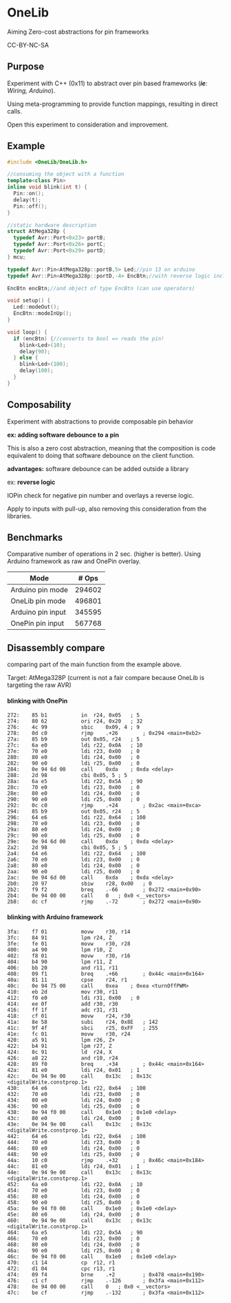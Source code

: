 # OneLib

Aiming Zero-cost abstractions for pin frameworks

CC-BY-NC-SA

## Purpose
Experiment with C++ (0x11) to abstract over pin based frameworks (_**ie**: Wiring, Arduino_).

Using meta-programming to provide function mappings, resulting in direct calls.

Open this experiment to consideration and improvement.

## Example

```c++
#include <OneLib/OneLib.h>

//consuming the object with a function
template<class Pin>
inline void blink(int t) {
  Pin::on();
  delay(t);
  Pin::off();
}

//static hardware description
struct AtMega328p {
  typedef Avr::Port<0x23> portB;
  typedef Avr::Port<0x26> portC;
  typedef Avr::Port<0x29> portD;
} mcu;

typedef Avr::Pin<AtMega328p::portB,5> Led;//pin 13 on arduino
typedef Avr::Pin<AtMega328p::portD,-4> EncBtn;//with reverse logic included

EncBtn encBtn;//and object of type EncBtn (can use operators)

void setup() {
  Led::modeOut();
  EncBtn::modeInUp();
}

void loop() {
  if (encBtn) {//converts to bool => reads the pin!
    blink<Led>(10);
    delay(90);
  } else {
    blink<Led>(100);
    delay(100);
  }
}
```


## Composability
Experiment with abstractions to provide composable pin behavior

**ex: adding software debounce to a pin**

This is also a zero cost abstraction, meaning that the composition is code equivalent to doing that software debounce on the client function.

**advantages:** software debounce can be added outside a library

ex: **reverse logic**

IOPin check for negative pin number and overlays a reverse logic.

Apply to inputs with pull-up, also removing this consideration from the libraries.

## Benchmarks

Comparative number of operations in 2 sec. (higher is better).
Using Arduino framework as raw and OnePin overlay.

| Mode            |  \# Ops |
|-----------------|---------|
|Arduino pin mode|294602|
|OneLib pin mode|496801|
|Arduino pin input|345595|
|OnePin pin input|567768|

## Disassembly compare

comparing part of the main function from the example above.

Target: AtMega328P (current is not a fair compare because OneLib is targeting the raw AVR)

#### blinking with OnePin
```assembly
272:	85 b1       	in	r24, 0x05	; 5
274:	80 62       	ori	r24, 0x20	; 32
276:	4c 99       	sbic	0x09, 4	; 9
278:	0d c0       	rjmp	.+26     	; 0x294 <main+0xb2>
27a:	85 b9       	out	0x05, r24	; 5
27c:	6a e0       	ldi	r22, 0x0A	; 10
27e:	70 e0       	ldi	r23, 0x00	; 0
280:	80 e0       	ldi	r24, 0x00	; 0
282:	90 e0       	ldi	r25, 0x00	; 0
284:	0e 94 6d 00 	call	0xda	; 0xda <delay>
288:	2d 98       	cbi	0x05, 5	; 5
28a:	6a e5       	ldi	r22, 0x5A	; 90
28c:	70 e0       	ldi	r23, 0x00	; 0
28e:	80 e0       	ldi	r24, 0x00	; 0
290:	90 e0       	ldi	r25, 0x00	; 0
292:	0c c0       	rjmp	.+24     	; 0x2ac <main+0xca>
294:	85 b9       	out	0x05, r24	; 5
296:	64 e6       	ldi	r22, 0x64	; 100
298:	70 e0       	ldi	r23, 0x00	; 0
29a:	80 e0       	ldi	r24, 0x00	; 0
29c:	90 e0       	ldi	r25, 0x00	; 0
29e:	0e 94 6d 00 	call	0xda	; 0xda <delay>
2a2:	2d 98       	cbi	0x05, 5	; 5
2a4:	64 e6       	ldi	r22, 0x64	; 100
2a6:	70 e0       	ldi	r23, 0x00	; 0
2a8:	80 e0       	ldi	r24, 0x00	; 0
2aa:	90 e0       	ldi	r25, 0x00	; 0
2ac:	0e 94 6d 00 	call	0xda	; 0xda <delay>
2b0:	20 97       	sbiw	r28, 0x00	; 0
2b2:	f9 f2       	breq	.-66     	; 0x272 <main+0x90>
2b4:	0e 94 00 00 	call	0	; 0x0 <__vectors>
2b8:	dc cf       	rjmp	.-72     	; 0x272 <main+0x90>
```

#### blinking with Arduino framework
```assembly
3fa:	f7 01       	movw	r30, r14
3fc:	84 91       	lpm	r24, Z
3fe:	fe 01       	movw	r30, r28
400:	a4 90       	lpm	r10, Z
402:	f8 01       	movw	r30, r16
404:	b4 90       	lpm	r11, Z
406:	bb 20       	and	r11, r11
408:	09 f1       	breq	.+66     	; 0x44c <main+0x164>
40a:	81 11       	cpse	r24, r1
40c:	0e 94 75 00 	call	0xea	; 0xea <turnOffPWM>
410:	eb 2d       	mov	r30, r11
412:	f0 e0       	ldi	r31, 0x00	; 0
414:	ee 0f       	add	r30, r30
416:	ff 1f       	adc	r31, r31
418:	cf 01       	movw	r24, r30
41a:	8e 58       	subi	r24, 0x8E	; 142
41c:	9f 4f       	sbci	r25, 0xFF	; 255
41e:	fc 01       	movw	r30, r24
420:	a5 91       	lpm	r26, Z+
422:	b4 91       	lpm	r27, Z
424:	8c 91       	ld	r24, X
426:	a8 22       	and	r10, r24
428:	89 f0       	breq	.+34     	; 0x44c <main+0x164>
42a:	81 e0       	ldi	r24, 0x01	; 1
42c:	0e 94 9e 00 	call	0x13c	; 0x13c <digitalWrite.constprop.1>
430:	64 e6       	ldi	r22, 0x64	; 100
432:	70 e0       	ldi	r23, 0x00	; 0
434:	80 e0       	ldi	r24, 0x00	; 0
436:	90 e0       	ldi	r25, 0x00	; 0
438:	0e 94 f0 00 	call	0x1e0	; 0x1e0 <delay>
43c:	80 e0       	ldi	r24, 0x00	; 0
43e:	0e 94 9e 00 	call	0x13c	; 0x13c <digitalWrite.constprop.1>
442:	64 e6       	ldi	r22, 0x64	; 100
444:	70 e0       	ldi	r23, 0x00	; 0
446:	80 e0       	ldi	r24, 0x00	; 0
448:	90 e0       	ldi	r25, 0x00	; 0
44a:	10 c0       	rjmp	.+32     	; 0x46c <main+0x184>
44c:	81 e0       	ldi	r24, 0x01	; 1
44e:	0e 94 9e 00 	call	0x13c	; 0x13c <digitalWrite.constprop.1>
452:	6a e0       	ldi	r22, 0x0A	; 10
454:	70 e0       	ldi	r23, 0x00	; 0
456:	80 e0       	ldi	r24, 0x00	; 0
458:	90 e0       	ldi	r25, 0x00	; 0
45a:	0e 94 f0 00 	call	0x1e0	; 0x1e0 <delay>
45e:	80 e0       	ldi	r24, 0x00	; 0
460:	0e 94 9e 00 	call	0x13c	; 0x13c <digitalWrite.constprop.1>
464:	6a e5       	ldi	r22, 0x5A	; 90
466:	70 e0       	ldi	r23, 0x00	; 0
468:	80 e0       	ldi	r24, 0x00	; 0
46a:	90 e0       	ldi	r25, 0x00	; 0
46c:	0e 94 f0 00 	call	0x1e0	; 0x1e0 <delay>
470:	c1 14       	cp	r12, r1
472:	d1 04       	cpc	r13, r1
474:	09 f4       	brne	.+2      	; 0x478 <main+0x190>
476:	c1 cf       	rjmp	.-126    	; 0x3fa <main+0x112>
478:	0e 94 00 00 	call	0	; 0x0 <__vectors>
47c:	be cf       	rjmp	.-132    	; 0x3fa <main+0x112>
```

